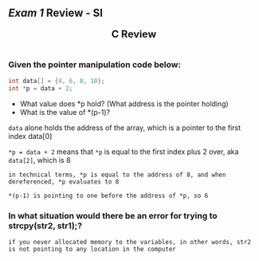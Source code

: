 ## *Exam 1* Review - SI
<div align="center">
    <strong><span style="font-size: 20px; display: block;">C Review</span></strong>
    <h1> </h1>
</div>

### **Given the pointer manipulation code below:**
```c
int data[] = {4, 6, 8, 10};
int *p = data + 2;
```
- What value does *p hold? (What address is the pointer holding)
- What is the value of *(p-1)?

`data` alone holds the address of the array, which is a pointer to the first index data[0]

`*p = data + 2` means that `*p` is equal to the first index plus 2 over, aka `data[2]`, which is 8

```in technical terms, *p is equal to the address of 8, and when dereferenced, *p evaluates to 8```

```*(p-1) is pointing to one before the address of *p, so 6```

### **In what situation would there be an error for trying to strcpy(str2, str1);?**
```if you never allocated memory to the variables, in other words, str2 is not pointing to any location in the computer```